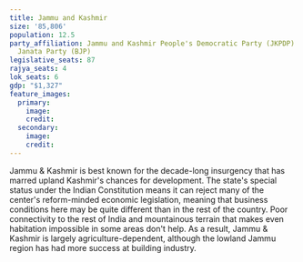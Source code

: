 ```yaml
---
title: Jammu and Kashmir
size: '85,806'
population: 12.5
party_affiliation: Jammu and Kashmir People's Democratic Party (JKPDP) & Bharatiya
  Janata Party (BJP)
legislative_seats: 87
rajya_seats: 4
lok_seats: 6
gdp: "$1,327"
feature_images:
  primary:
    image: 
    credit: 
  secondary:
    image: 
    credit: 
---
```


Jammu & Kashmir is best known for the decade-long insurgency that has marred upland Kashmir's chances for development. The state's special status under the Indian Constitution means it can reject many of the center's reform-minded economic legislation, meaning that business conditions here may be quite different than in the rest of the country. Poor connectivity to the rest of India and mountainous terrain that makes even habitation impossible in some areas don't help. As a result, Jammu & Kashmir is largely agriculture-dependent, although the lowland Jammu region has had more success at building industry. 
